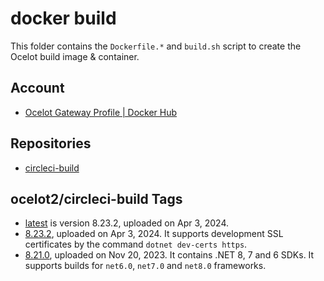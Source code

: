 # docker build

This folder contains the `Dockerfile.*` and `build.sh` script to create the Ocelot build image & container.

## Account
- [Ocelot Gateway Profile | Docker Hub](https://hub.docker.com/u/ocelot2)

## Repositories
- [circleci-build](https://hub.docker.com/r/ocelot2/circleci-build)

## ocelot2/circleci-build Tags
- [latest](https://hub.docker.com/layers/ocelot2/circleci-build/latest/images/sha256-981d6f9e6e5ba54f6e044bca6fcf8b5197a8f3e6ce2b3cdfa9e6704ecd2ca969?context=explore) is version 8.23.2, uploaded on Apr 3, 2024.
- [8.23.2](https://hub.docker.com/layers/ocelot2/circleci-build/8.23.2/images/sha256-981d6f9e6e5ba54f6e044bca6fcf8b5197a8f3e6ce2b3cdfa9e6704ecd2ca969?context=explore), uploaded on Apr 3, 2024. It supports development SSL certificates by the command `dotnet dev-certs https`.
- [8.21.0](https://hub.docker.com/layers/ocelot2/circleci-build/8.21.0/images/sha256-edb46d37ab52d39a5b27dc63895e5944d4d491d1788744ed144ecb4303b94532?context=explore), uploaded on Nov 20, 2023. It contains .NET 8, 7 and 6 SDKs. It supports builds for `net6.0`, `net7.0` and `net8.0` frameworks.
